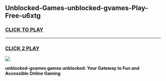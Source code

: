 
## Unblocked-Games-unblocked-gvames-Play-Free-u6xtg
<h3>
<a href="https://premium76.site?title=unblocked-gvames&ref=21A">CLICK TO PLAY</a></h3>
<hr>

<h3>
<a href="https://premium76.site?title=unblocked-gvames&ref=21A">CLICK 2 PLAY</a>
  
</h3>

<a href="https://premium76.site?title=unblocked-gvames&ref=21A"><img src="https://clearcache.store/games.png"></a>


**unblocked-gvames games unblocked: Your Gateway to Fun and Accessible Online Gaming**
